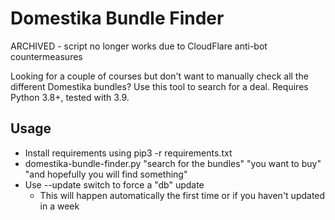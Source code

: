 # Domestika Bundle Finder

ARCHIVED - script no longer works due to CloudFlare anti-bot countermeasures

Looking for a couple of courses but don't want to manually check all the different Domestika bundles? Use this tool to search for a deal. 
Requires Python 3.8+, tested with 3.9.

## Usage
- Install requirements using pip3 -r requirements.txt
- domestika-bundle-finder.py "search for the bundles" "you want to buy" "and hopefully you will find something" 
- Use --update switch to force a "db" update 
    - This will happen automatically the first time or if you haven't updated in a week
